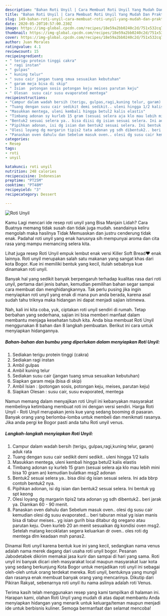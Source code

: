 ```yaml
---
description: "Bahan Roti Unyil | Cara Membuat Roti Unyil Yang Mudah Dan Praktis"
title: "Bahan Roti Unyil | Cara Membuat Roti Unyil Yang Mudah Dan Praktis"
slug: 149-bahan-roti-unyil-cara-membuat-roti-unyil-yang-mudah-dan-praktis
date: 2020-05-20T10:57:00.230Z
image: https://img-global.cpcdn.com/recipes/18e59a2bb0240c2d/751x532cq70/roti-unyil-foto-resep-utama.jpg
thumbnail: https://img-global.cpcdn.com/recipes/18e59a2bb0240c2d/751x532cq70/roti-unyil-foto-resep-utama.jpg
cover: https://img-global.cpcdn.com/recipes/18e59a2bb0240c2d/751x532cq70/roti-unyil-foto-resep-utama.jpg
author: Juan Morales
ratingvalue: 4.1
reviewcount: 15
recipeingredient:
- " terigu protein tinggi cakra"
- " ragi instan"
- " gulpas"
- " kuning telur"
- " susu cair jangan tuang smua sesuaikan kebutuhan"
- " garam meja bisa di skip"
- " Isian  potongan sosis potongan keju meises parutan keju"
- " Olesan  susu cair susu evaporated mentega"
recipeinstructions:
- "Campur dalam wadah bersih (terigu, gulpas,ragi,kuning telur, garam) aduk rata"
- "Tuang dengan susu cair sedikit demi sedikit.. uleni hingga 1/2 kalis"
- "Masukkan mentega, uleni kembali hingga betul2 kalis elastis"
- "Timbang adonan sy kurleb 15 gram (sesuai selera aja klo mau lebih mini bisa 10 gram an) kemudian bulatkan msg2 adonan"
- "Bentuk2 sesuai selera ya.. bisa diisi dg isian sesuai selera. Ini ada bbrp contoh bentuk2 nya."
- "Pipihkan adonan, isi dg isian dan bentuk2 sesuai selera. Ini bentuk yg spt keong"
- "Olesi loyang dg margarin tipis2 tata adonan yg sdh dibentuk2.. beri jarak ya. Diamkan 60 - 90 menit."
- "Panaskan oven dahulu dan Sebelum masuk oven.. olesi dg susu cair kemudian olesi dg susu evaporated... beri taburan misal yg isian manis bisa di tabur meises.. yg isian gurih bisa ditabur dg oregano atau parutan keju. Oven kurleb 20 an menit sesuaikan dg kondisi oven msg2. Setelah matang kecoklatan segera keluarkan dr oven.. oles roti dg mentega dlm keadaan msh panas2."
categories:
- Resep
tags:
- roti
- unyil

katakunci: roti unyil 
nutrition: 248 calories
recipecuisine: Indonesian
preptime: "PT25M"
cooktime: "PT48M"
recipeyield: "3"
recipecategory: Dessert

---
```



![Roti Unyil](https://img-global.cpcdn.com/recipes/18e59a2bb0240c2d/751x532cq70/roti-unyil-foto-resep-utama.jpg)

Kamu Lagi mencari ide resep roti unyil yang Bisa Manjain Lidah? Cara Buatnya memang tidak susah dan tidak juga mudah. seandainya keliru mengolah maka hasilnya Tidak Memuaskan dan justru cenderung tidak enak. Padahal roti unyil yang enak harusnya sih mempunyai aroma dan cita rasa yang mampu memancing selera kita.

Lihat juga resep Roti Unyil empuk lembut enak versi Killer Soft Bread❤️ enak lainnya. Roti unyil merupakan salah satu makanan yang sangat khas dari kota Bogor. Kue ini memiliki bentuk yang kecil, itulah sebabnya kue dinamakan roti unyil.

Banyak hal yang sedikit banyak berpengaruh terhadap kualitas rasa dari roti unyil, pertama dari jenis bahan, kemudian pemilihan bahan segar sampai cara membuat dan menghidangkannya. Tak perlu pusing jika ingin menyiapkan roti unyil yang enak di mana pun anda berada, karena asal sudah tahu triknya maka hidangan ini dapat menjadi sajian istimewa.


Nah, kali ini kita coba, yuk, ciptakan roti unyil sendiri di rumah. Tetap berbahan yang sederhana, sajian ini bisa memberi manfaat dalam membantu menjaga kesehatan tubuh kita. Anda bisa membuat Roti Unyil menggunakan 8 bahan dan 8 langkah pembuatan. Berikut ini cara untuk menyiapkan hidangannya.

<!--inarticleads1-->

##### Bahan-bahan dan bumbu yang diperlukan dalam menyiapkan Roti Unyil:

1. Sediakan  terigu protein tinggi (cakra)
1. Sediakan  ragi instan
1. Ambil  gulpas
1. Ambil  kuning telur
1. Sediakan  susu cair (jangan tuang smua sesuaikan kebutuhan)
1. Siapkan  garam meja (bisa di skip)
1. Ambil  Isian : (potongan sosis, potongan keju, meises, parutan keju)
1. Siapkan  Olesan : susu cair, susu evaporated, mentega


Namun memang dalam menyajikan roti Unyil ini kebanyakan masyarakat membelinya ketimbang membuat roti ini dengan versi sendiri. Harga Roti Unyil - Roti Unyil merupakan jenis kue yang sedang booming di pasaran. Banyak orang yang berlomba-lomba untuk membeli dan menikmati rasanya. Jika anda pergi ke Bogor pasti anda tahu Roti unyil venus. 

<!--inarticleads2-->

##### Langkah-langkah menyiapkan Roti Unyil:

1. Campur dalam wadah bersih (terigu, gulpas,ragi,kuning telur, garam) aduk rata
1. Tuang dengan susu cair sedikit demi sedikit.. uleni hingga 1/2 kalis
1. Masukkan mentega, uleni kembali hingga betul2 kalis elastis
1. Timbang adonan sy kurleb 15 gram (sesuai selera aja klo mau lebih mini bisa 10 gram an) kemudian bulatkan msg2 adonan
1. Bentuk2 sesuai selera ya.. bisa diisi dg isian sesuai selera. Ini ada bbrp contoh bentuk2 nya.
1. Pipihkan adonan, isi dg isian dan bentuk2 sesuai selera. Ini bentuk yg spt keong
1. Olesi loyang dg margarin tipis2 tata adonan yg sdh dibentuk2.. beri jarak ya. Diamkan 60 - 90 menit.
1. Panaskan oven dahulu dan Sebelum masuk oven.. olesi dg susu cair kemudian olesi dg susu evaporated... beri taburan misal yg isian manis bisa di tabur meises.. yg isian gurih bisa ditabur dg oregano atau parutan keju. Oven kurleb 20 an menit sesuaikan dg kondisi oven msg2. Setelah matang kecoklatan segera keluarkan dr oven.. oles roti dg mentega dlm keadaan msh panas2.


Dinamai Roti unyil karena bentuk kue ini yang kecil, sedangkan nama venus adalah nama merek dagang dari usaha roti unyil bogor. Pesanan Jabodetabek dikirim memakai jasa kurir dan sampai di hari yang sama. Roti unyil ini banyak dicari oleh masyarakat local maupun masyarakat luar kota yang sedang berkunjung Kota Bogor untuk menjadikan roti unyil ini sebagai oleh-oleh untuk orang terdekat mereka. Roti unyil, bentuknya yang mungil dan rasanya enak membuat banyak orang yang mencarinya. Dikutip dari Pikiran Rakyat, sebenarnya roti unyil itu nama aslinya adalah roti Venus. 

Terima kasih telah menggunakan resep yang kami tampilkan di halaman ini. Harapan kami, olahan Roti Unyil yang mudah di atas dapat membantu Anda menyiapkan hidangan yang menarik untuk keluarga/teman maupun menjadi ide untuk berbisnis kuliner. Semoga bermanfaat dan selamat mencoba!
